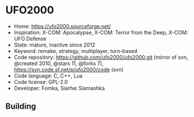 # UFO2000

- Home: https://ufo2000.sourceforge.net/
- Inspiration: X-COM: Apocalypse, X-COM: Terror from the Deep, X-COM: UFO Defense
- State: mature, inactive since 2012
- Keyword: remake, strategy, multiplayer, turn-based
- Code repository: https://github.com/ufo2000/ufo2000.git (mirror of svn, @created 2010, @stars 11, @forks 7), https://svn.code.sf.net/p/ufo2000/code (svn)
- Code language: C, C++, Lua
- Code license: GPL-2.0
- Developer: Fomka, Siarhei Siamashka

## Building
